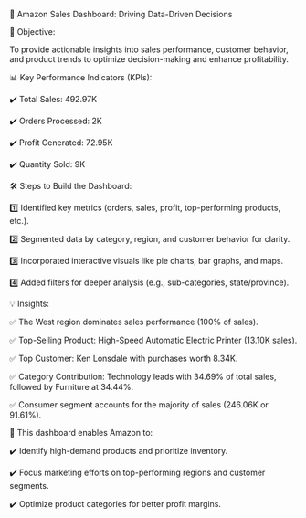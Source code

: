 🚀 Amazon Sales Dashboard: Driving Data-Driven Decisions



🌟 Objective:

To provide actionable insights into sales performance, customer behavior, and product trends to optimize decision-making and enhance profitability.



📊 Key Performance Indicators (KPIs):

✔️ Total Sales: 492.97K

✔️ Orders Processed: 2K

✔️ Profit Generated: 72.95K

✔️ Quantity Sold: 9K



🛠 Steps to Build the Dashboard:

1️⃣ Identified key metrics (orders, sales, profit, top-performing products, etc.).

2️⃣ Segmented data by category, region, and customer behavior for clarity.

3️⃣ Incorporated interactive visuals like pie charts, bar graphs, and maps.

4️⃣ Added filters for deeper analysis (e.g., sub-categories, state/province).



💡 Insights:

✅ The West region dominates sales performance (100% of sales).

✅ Top-Selling Product: High-Speed Automatic Electric Printer (13.10K sales).

✅ Top Customer: Ken Lonsdale with purchases worth 8.34K.

✅ Category Contribution: Technology leads with 34.69% of total sales, followed by Furniture at 34.44%.

✅ Consumer segment accounts for the majority of sales (246.06K or 91.61%).

🎯 This dashboard enables Amazon to:

✔️ Identify high-demand products and prioritize inventory.

✔️ Focus marketing efforts on top-performing regions and customer segments.

✔️ Optimize product categories for better profit margins.

